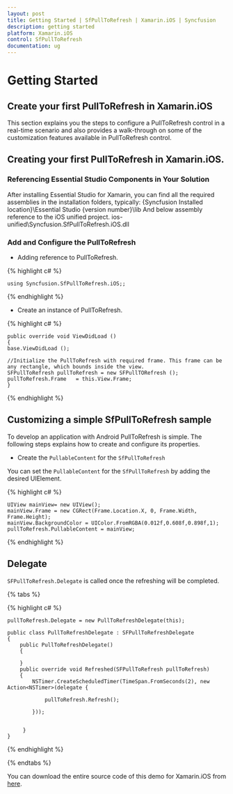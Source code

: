 ```yaml
---
layout: post
title: Getting Started | SfPullToRefresh | Xamarin.iOS | Syncfusion
description: getting started
platform: Xamarin.iOS
control: SfPullToRefresh
documentation: ug
---
```


# Getting Started

## Create your first PullToRefresh in Xamarin.iOS

This section explains you the steps to configure a PullToRefresh control in a real-time scenario and also provides a walk-through on some of the customization features available in PullToRefresh control.

## Creating your first PullToRefresh in Xamarin.iOS.

### Referencing Essential Studio Components in Your Solution

After installing Essential Studio for Xamarin, you can find all the required assemblies in the installation folders, typically:
{Syncfusion Installed location}\Essential Studio {version number}\lib
And below assembly reference to the iOS unified project.
ios-unified\Syncfusion.SfPullToRefresh.iOS.dll

### Add and Configure the PullToRefresh

* Adding reference to PullToRefresh.

{% highlight c# %}

	using Syncfusion.SfPullToRefresh.iOS;; 

{% endhighlight %}

* Create an instance of PullToRefresh.

{% highlight c# %}
	
	public override void ViewDidLoad ()
    {
    base.ViewDidLoad ();

    //Initialize the PullToRefresh with required frame. This frame can be any rectangle, which bounds inside the view.
    SFPullToRefresh pullToRefresh = new SFPullTORefresh ();
    pullToRefresh.Frame   = this.View.Frame;
    }
	
{% endhighlight %}

## Customizing a simple SfPullToRefresh sample

To develop an application with Android PullToRefresh is simple. The following steps explains how to create and configure its properties.

* Create the `PullableContent` for the `SfPullToRefresh`

You can set the `PullableContent` for the `SfPullToRefresh` by adding the desired UIElement.

{% highlight c# %}
    
    UIView mainView= new UIView();
    mainView.Frame = new CGRect(Frame.Location.X, 0, Frame.Width, Frame.Height);
    mainView.BackgroundColor = UIColor.FromRGBA(0.012f,0.608f,0.898f,1);
    pullToRefresh.PullableContent = mainView;
{% endhighlight %}

## Delegate

`SFPullToRefresh.Delegate` is called once the refreshing will be completed.

{% tabs %}

{% highlight c# %}

    pullToRefresh.Delegate = new PullToRefreshDelegate(this);

    public class PullToRefreshDelegate : SFPullToRefreshDelegate
	{
		public PullToRefreshDelegate()
		{
		
		}
		public override void Refreshed(SFPullToRefresh pullToRefresh)
		{
			NSTimer.CreateScheduledTimer(TimeSpan.FromSeconds(2), new Action<NSTimer>(delegate {
			
				pullToRefresh.Refresh();

			}));


		 }
    }

{% endhighlight %}

{% endtabs %}

You can download the entire source code of this demo for Xamarin.iOS from [here](http://www.syncfusion.com/downloads/support/directtrac/general/ze/GettingStarted85797611).          
